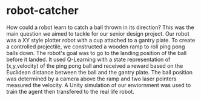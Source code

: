 # robot-catcher
How could a robot learn to catch a ball thrown in its direction? This was the main question we aimed to tackle for our senior design project. Our robot was a XY style plotter robot with a cup attached to a gantry plate. To create a controlled projectile, we constructed a wooden ramp to roll ping pong balls down. The robot's goal was to go to the landing position of the ball before it landed. It used Q-Learning with a state representation of (x,y,velocity) of the ping pong ball and received a reward based on the Euclidean distance between the ball and the gantry plate. The ball position was determined by a camera above the ramp and two laser pointers measured the velocity. A Unity simulation of our enviornment was used to train the agent then transfered to the real life robot.
